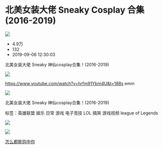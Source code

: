 # 北美女装大佬 Sneaky Cosplay 合集 (2016-2019)

![](//i2.hdslb.com/bfs/archive/260e480cafc26afaba4bc72b5b882f384ba9af1e.jpg@100w_100h_1c.webp)

- 4.9万
- 132
- 2019-09-06 12:30:03

北美女装大佬 Sneaky 神仙cosplay合集！(2016-2019)

![](//i2.hdslb.com/bfs/face/1743daba14389217f4462077ab0a8d0ff61ff5c0.jpg@96w.webp)

https://www.youtube.com/watch?v=hrfm91Ybm4U&t=188s emm

![](//i2.hdslb.com/bfs/archive/260e480cafc26afaba4bc72b5b882f384ba9af1e.jpg@518w_290h_1c_!web-video-share-cover.webp)

北美女装大佬 Sneaky 神仙cosplay合集！(2016-2019)

标签：英雄联盟 娱乐 日常 游戏 电子竞技 LOL 搞笑 游戏视频 league of Legends

![](//i2.hdslb.com/bfs/face/1743daba14389217f4462077ab0a8d0ff61ff5c0.jpg@96w_96h_1c_1s_!web-avatar.webp)

![](//i2.hdslb.com/bfs/garb/item/fe0b83b53e2342b16646f6e7a9370d8a867decdb.webp@144w_144h_!web-avatar.webp)

[怎么都能钩中你](//space.bilibili.com/21056945)
